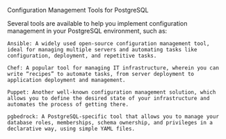 Configuration Management Tools for PostgreSQL

Several tools are available to help you implement configuration management in your PostgreSQL environment, such as:

    Ansible: A widely used open-source configuration management tool, ideal for managing multiple servers and automating tasks like configuration, deployment, and repetitive tasks.

    Chef: A popular tool for managing IT infrastructure, wherein you can write “recipes” to automate tasks, from server deployment to application deployment and management.

    Puppet: Another well-known configuration management solution, which allows you to define the desired state of your infrastructure and automates the process of getting there.

    pgbedrock: A PostgreSQL-specific tool that allows you to manage your database roles, memberships, schema ownership, and privileges in a declarative way, using simple YAML files.
